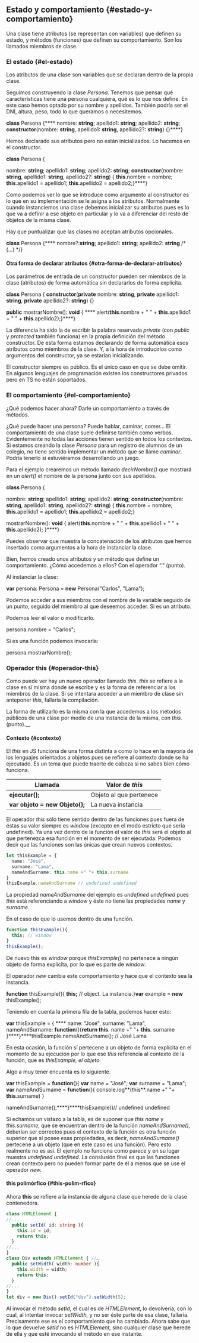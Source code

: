 ## Estado y comportamiento {#estado-y-comportamiento}

Una clase tiene atributos (se representan con variables) que definen su estado, y métodos (funciones) que definen su comportamiento. Son los llamados miembros de clase.

### El estado {#el-estado}

Los atributos de una clase son variables que se declaran dentro de la propia clase.

Seguimos construyendo la clase _Persona_. Tenemos que pensar qué características tiene una persona cualquiera, qué es lo que nos define. En este caso hemos optado por su nombre y apellidos. También podría ser el DNI, altura, peso, todo lo que queramos o necesitemos.

**class** Persona {**** nombre: **string**; apellido1: **string**; apellido2: **string**; **constructor**(nombre: **string**, apellido1: **string**, apellido2?: **string**) {}****}

Hemos declarado sus atributos pero no están inicializados. Lo hacemos en el constructor.

**class** Persona {

nombre: **string**; apellido1: **string**; apellido2: **string**; **constructor**(nombre: **string**, apellido1: **string**, apellido2?: **string**) { **this**.nombre = nombre; **this**.apellido1 = apellido1; **this**.apellido2 = apellido2;}****}

Como podemos ver lo que se introduce como argumento al constructor es lo que en su implementación se le asigna a los atributos. Normalmente cuando instanciemos una clase debemos inicializar su atributos pues es lo que va a definir a ese objeto en particular y lo va a diferenciar del resto de objetos de la misma clase.

Hay que puntualizar que las clases no aceptan atributos opcionales.

**class** Persona {**** nombre?:**string**; apellido1: **string**; apellido2: **string** /* (…) */}

#### Otra forma de declarar atributos {#otra-forma-de-declarar-atributos}

Los parámetros de entrada de un constructor pueden ser miembros de la clase (atributos) de forma automática sin declararlos de forma explícita.

**class** Persona { **constructor**(**private** nombre: **string**, **private** apellido1: **string**, **private** apellido2?: **string**) {}

**public** mostrarNombre(): **void** { **** alert(**this**.nombre + " " + **this**.apellido1 + " " + **this**.apellido2);}****}

La diferencia ha sido la de escribir la palabra reservada _private_ (con _public_ y _protected_ también funciona) en la propia definición del método constructor. De esta forma estamos declarando de forma automática esos atributos como miembros de la clase. Y, a la hora de introducirlos como argumentos del constructor, ya se estarían inicializando.

El constructor siempre es público. Es el único caso en que se debe omitir. En algunos lenguajes de programación existen los constructores privados pero en TS no están soportados.

### El comportamiento {#el-comportamiento}

¿Qué podemos hacer ahora? Darle un comportamiento a través de métodos.

¿Qué puede hacer una persona? Puede hablar, caminar, comer… El comportamiento de una clase suele definirse también como verbos. Evidentemente no todas las acciones tienen sentido en todos los contextos. Si estamos creando la clase _Persona_ para un registro de alumnos de un colegio, no tiene sentido implementar un método que se llame _caminar_. Podría tenerlo si estuviéramos desarrollando un juego.

Para el ejemplo crearemos un método llamado _decirNombre()_ que mostrará en un _alert()_ el nombre de la persona junto con sus apellidos.

**class** Persona {

nombre: **string**; apellido1: **string**; apellido2: **string**; **constructor**(nombre: **string**, apellido1: **string**, apellido2?: **string**) { **this**.nombre = nombre; **this**.apellido1 = apellido1; **this**.apellido2 = apellido2;}

mostrarNombre(): **void** { alert(**this**.nombre + " " + **this**.apellido1 + " " + **this**.apellido2); }****}

Puedes observar que muestra la concatenación de los atributos que hemos insertado como argumentos a la hora de instanciar la clase.

Bien, hemos creado unos atributos y un método que define un comportamiento. ¿Cómo accedemos a ellos? Con el operador “.” (punto).

Al instanciar la clase:

**var** persona: Persona = **new** Persona("Carlos", "Lama");

Podemos acceder a sus miembros con el nombre de la variable seguido de un punto, seguido del miembro al que deseemos acceder. Si es un atributo.

Podemos leer el valor o modificarlo.

persona.nombre = "Carlos";

Si es una función podemos invocarla:

persona.mostrarNombre();

### Operador this {#operador-this}

Como puede ver hay un nuevo operador llamado _this_. _this_ se refiere a la clase en sí misma donde se escribe y es la forma de referenciar a los miembros de la clase. Si se intentara acceder a un miembro de clase sin anteponer _this_, fallaría la compilación.

La forma de utilizarlo es la misma con la que accedemos a los métodos públicos de una clase por medio de una instancia de la misma, con _this._ (punto).__

#### Contexto {#contexto}

El _this_ en JS funciona de una forma distinta a como lo hace en la mayoría de los lenguajes orientados a objetos pues se refiere al contexto donde se ha ejecutado. Es un tema que puede traerte de cabeza si no sabes bien cómo funciona.

| Llamada | Valor de _this_ |
| --- | --- |
| **ejecutar();** | Objeto al que pertenece |
| **var objeto = new Objeto();** | La nueva instancia |

El operador _this_ sólo tiene sentido dentro de las funciones pues fuera de éstas su valor siempre es _window_ (excepto en el modo estricto que sería undefined). Ya una vez dentro de la función el valor de _this_ será el objeto al que pertenezca esa función en el momento de ser ejecutada. Podemos decir que las funciones son las únicas que crean nuevos contextos.

```ts
let thisExample = { 
  name: "José",
  surname: "Lama", 
  nameAndSurname: this.name +" "+ this.surname
}
thisExample.nameAndSurname // undefined undefined
```

La propiedad *nameAndSurname* del ejemplo es *undefined undefined* pues _this_ está referenciando a _window_ y éste no tiene las propiedades _name_ y _surname_.

En el caso de que lo usemos dentro de una función.

```ts
function thisExample(){ 
  this; // window
}
thisExample();
```

De nuevo this es _window_ porque _thisExample()_ no pertenece a ningún objeto de forma explícita, por lo que es parte de _window_.

El operador _new_ cambia este comportamiento y hace que el contexto sea la instancia.

**function** thisExample(){ **this;** // object. La instancia.}**var** example = **new** thisExample();

Teniendo en cuenta la primera fila de la tabla, podemos hacer esto:

**var** thisExample = { **** name: "José", surname: "Lama", nameAndSurname: **function**(){**return this**. name +" "+ **this**. surname }****}****thisExample.nameAndSurname(); // José Lama

En esta ocasión, la función sí pertecene a un objeto de forma explícita en el momento de su ejecución por lo que ese _this_ referencia al contexto de la función, que es _thisExample, el objeto._

Algo a muy tener encuenta es lo siguiente.

**var** thisExample = **function**(){ **var** name = "José"; **var** surname = "Lama"; **var** nameAndSurname = **function**(){ console.log**(this**.name +" "+ **this**.surname) }

nameAndSurname();****}****thisExample()// undefined undefined

Si echamos un vistazo a la tabla, es de suponer que _this_ _name_ y _this.surname_, que se encuentran dentro de la función _nameAndSurname(),_ deberían ser correctos pues el contexto de la función es otra función superior que sí posee esas propiedades, es decir, _nameAndSurname()_ pertecene a un objeto (que en este caso es una función). Pero esto realmente no es así. El ejemplo no funciona como parece y en su lugar muestra _undefined undefined._ La conslusión final es que las funciones crean contexto pero no pueden formar parte de él a menos que se use el operador _new._

#### this polimórfico {#this-polim-rfico}

Ahora  **this** se refiere a la instancia de alguna clase que herede de la clase contenedora. 

```ts
class HTMLElement { 
//...
  public setId( id: string ){ 
    this.id = id;
    return this; 
  } 
//...
}
class Div extends HTMLElement { //…
  public setWidth( width: number ){ 
    this.width = width;
    return this; 
  } 
//...
}
let div = new Div().setId("div").setWidth(5);
```

Al invocar el método _setId,_ el cual es de _HTMLElement_, lo devolvería, con lo cual, al intentar invocar _setWidth,_ y no ser éste parte de esa clase, fallaría. Precisamente ese es el comportamiento que ha cambiado. Ahora sabe que lo que devuelve _setId_ no es _HTMLElement,_ sino cualquier clase que herede de ella y que esté invocando el método en ese instante.

